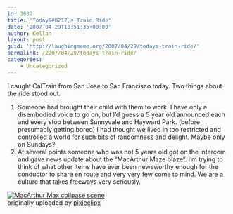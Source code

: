 ```yaml
---
id: 3632
title: 'Today&#8217;s Train Ride'
date: '2007-04-29T18:51:35+00:00'
author: Kellan
layout: post
guid: 'http://laughingmeme.org/2007/04/29/todays-train-ride/'
permalink: /2007/04/29/todays-train-ride/
categories:
    - Uncategorized
---
```


I caught CalTrain from San Jose to San Francisco today. Two things about the ride stood out.

1. Someone had brought their child with them to work. I have only a disembodied voice to go on, but I’d guess a 5 year old announced each and every stop between Sunnyvale and Hayward Park. (before presumably getting bored) I had thought we lived in too restricted and controlled a world for such bits of randomness and delight. Maybe only on Sundays?
2. At several points someone who was not 5 years old got on the intercom and gave news update about the “MacArthur Maze blaze”. I’m trying to think of what other items have ever been newsworthy enough for the conductor to share en route and very very few come to mind. We are a culture that takes freeways very seriously.

[![MacArthur Max collpase scene](http://farm1.static.flickr.com/171/477217134_623a186232.jpg)](http://www.flickr.com/photos/pixieclipx/477217134/ "Photo Sharing")  
originally uploaded by [pixieclipx](http://flickr.com/photos/pixieclipx/)